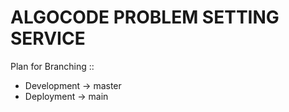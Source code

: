 # ALGOCODE PROBLEM SETTING SERVICE

Plan for Branching ::

- Development -> master
- Deployment -> main
